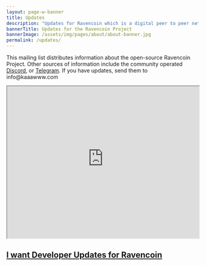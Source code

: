 ```yaml
---
layout: page-w-banner
title: Updates
description: "Updates for Ravencoin which is a digital peer to peer network that aims to implement a use case specific blockchain, designed to efficiently handle one specific function: the transfer of assets from one party to another."
bannerTitle: Updates for the Ravencoin Project
bannerImage: /assets/img/pages/about/about-banner.jpg
permalink: /updates/
---
```



<div class="wrapper mt-8">
  <p>This mailing list distributes information about the open-source Ravencoin Project.  Other sources of information include the community operated <a href='https://discord.gg/jn6uhur'>Discord</a>, or <a href='https://discord.gg/jn6uhur'>Telegram</a>. If you have updates, send them to info@kaaawww.com</p>  
</div>


<div class="section-cta mt-4 pb-10">
  <iframe height='400' width='100%' src='https://cdn.forms-content.sg-form.com/8ec7a872-d599-11e9-ada2-7a44cc589a29'></iframe>
</div>


<div class="wrapper mt-4 pb-10">
  	<a href='/devupdates'><h2>I want Developer Updates for Ravencoin</h2></a>
</div>

